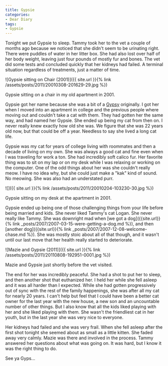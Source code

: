 ```yaml
---
title: Gypsie
categories:
- Dear Diary
tags:
- Gypsie
---
```


Tonight we put Gypsie to sleep. Tammy took her to the vet a couple of months ago because we noticed that she didn't seem to be urinating right. There were puddles of water in her litter box. She had also lost over half of her body weight, leaving just four pounds of mostly fur and bones. The vet did some tests and concluded quickly that her kidneys had failed. A terminal situation regardless of treatments, just a matter of time.

![Gypsie sitting on Chair (2001)]({{ site.url }}{% link /assets/posts/2011/20010308-201629-29.jpg %})

Gypsie sitting on a chair in my old apartment in 2001.

Gypsie got her name because she was a bit of a [Gypsy](http://en.wikipedia.org/wiki/Gypsy) originally. I got her when I moved into an apartment in college and the previous people where moving out and couldn't take a cat with them. They had gotten her the same way, and had named her Gypsie. She ended up being my cat from then on. I never really knew exactly how old she was. We figure that she was 22 years old now, but that could be off a year. Needless to say she lived a long cat life.

Gypsie was my cat for years of college living with roommates and then a decade of living on my own. She was always a good cat and fine even when I was traveling for work a ton. She had incredibly soft calico fur. Her favorite thing was to sit on my lap or on my desk while I was relaxing or working on the computer. One of the odd things about her was she couldn't really meow. I have no idea why, but she could just make a "kak" kind of sound. No meowing. She was also had an understated purr.

![]({{ site.url }}{% link /assets/posts/2011/20010204-103230-30.jpg %})

Gypsie sitting on my desk at the apartment in 2001.

Gypsie ended up being one of those challenging things from your life before being married and kids. She never liked Tammy's cat Logan. She never really like Tammy. She was downright mad when [we got a dog]({{site.url}}{% link _posts/2007/2007-03-15-were-getting-a-dog.md %}), and then [another dog]({{site.url}}{% link _posts/2007/2007-12-08-welcome-chase.md %}). She was mostly stoic about all of that though, and it wasn't until our last move that her health really started to deteriorate.

![Mazie and Gypsie (2011)]({{ site.url }}{% link /assets/posts/2011/20110808-192951-0001.jpg %})

Mazie and Gypsie just shortly before the vet visited.

The end for her was incredibly peaceful. She had a shot to put her to sleep, and then another shot that euthanized her. I held her while she fell asleep and it was all harder than I expected. While she had gotten progressively out of sync with the rest of the family happenings, she was after all my cat for nearly 20 years. I can't help but feel that I could have been a better cat owner for the last year with the new house, a new son and an uncountable number of other things. But I also know that all the kids liked playing with her and she liked playing with them. She wasn't the friendliest cat in her youth, but in the last year she was very nice to everyone.

Her kidneys had failed and she was very frail. When she fell asleep after the first shot tonight she seemed about as small as a little kitten. She faded away very calmly. Mazie was there and involved in the process. Tammy answered her questions about what was going on. It was hard, but I know it was the right thing to do.

See ya Gyps...
